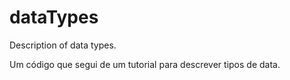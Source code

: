 # dataTypes
Description of data types.

Um código que segui de um tutorial para descrever tipos de data.
